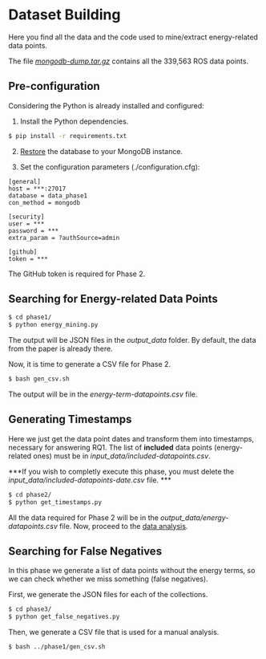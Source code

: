 # Dataset Building	

Here you find all the data and the code used to mine/extract energy-related data points.	

The file [<i>mongodb-dump.tar.gz</i>](./mongodb-dump.tar.gz) contains all the 339,563 ROS data points. 	

## Pre-configuration	

Considering the Python is already installed and configured:	

1) Install the Python dependencies.	

```bash	
$ pip install -r requirements.txt 	
```	

2) [Restore](https://docs.mongodb.com/manual/reference/program/mongorestore/) the database to your MongoDB instance.	

3) Set the configuration parameters (./configuration.cfg):	

```	
[general]	
host = ***:27017	
database = data_phase1	
con_method = mongodb	

[security]	
user = ***	
password = ***	
extra_param = ?authSource=admin	

[github]	
token = ***	
```	
The GitHub token is required for Phase 2.	

## Searching for Energy-related Data Points

```bash	
$ cd phase1/	
$ python energy_mining.py	
```	

The output will be JSON files in the <i>output_data</i> folder. By default, the data from the paper is already there.	

Now, it is time to generate a CSV file for Phase 2.

```bash	
$ bash gen_csv.sh	
```	
The output will be in the <i>energy-term-datapoints.csv</i> file.

## Generating Timestamps

Here we just get the data point dates and transform them into timestamps, necessary for answering RQ1. The list of <b>included</b> data points (energy-related ones) must be in <i>input_data/included-datapoints.csv</i>. 

***If you wish to completly execute this phase, you must delete the <i>input_data/included-datapoints-date.csv</i> file.	***

```bash	
$ cd phase2/	
$ python get_timestamps.py	
```	

All the data required for Phase 2 will be in the <i>output_data/energy-datapoints.csv</i> file. Now, proceed to the [data analysis](../data_analysis/).

## Searching for False Negatives

In this phase we generate a list of data points without the energy terms, so we can check whether we miss something (false negatives). 

First, we generate the JSON files for each of the collections.

```bash	
$ cd phase3/	
$ python get_false_negatives.py
```	

Then, we generate a CSV file that is used for a manual analysis.

```bash	
$ bash ../phase1/gen_csv.sh
```

